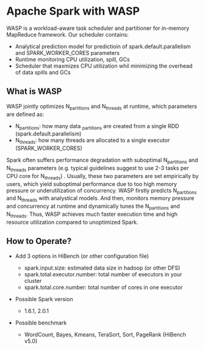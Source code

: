 # Apache Spark with WASP

WASP is a workload-aware task scheduler and partitioner for in-memory MapReduce framework. Our scheduler contains:

- Analytical prediction model for predictioin of spark.default.parallelism and SPARK_WORKER_CORES parameters
- Runtime monitoring CPU utilization, spill, GCs
- Scheduler that maxmizes CPU utilization whil minimizing the overhead of data spills and GCs

## What is WASP
WASP jointly optimizes N<sub>partitions</sub> and N<sub>threads</sub> at runtime, which parameters are defined as:

- N<sub>partitions</sub>: how many data <sub>partitions</sub> are created from a single RDD (spark.default.parallelism)
- N<sub>threads</sub>: how many threads are allocated to a single executor (SPARK_WORKER_CORES)

Spark often suffers performance degradation with suboptimal N<sub>partitions</sub> and N<sub>threads</sub> parameters (e.g. typical guidelines suggest to use 2-3 tasks per CPU core for N<sub>threads</sub>) . Usually, these two parameters are set empirically by users, which yield suboptimal performance due to too high memory pressure or underutilization of concurrency. WASP firstly predicts N<sub>partitions</sub> and N<sub>threads</sub> with analystical models. And then, monitors memory pressure and concurrency at runtime and dynamically tunes the N<sub>partitions</sub> and N<sub>threads</sub>.
Thus, WASP achieves much faster execution time and high resource utilization compared to unoptimized Spark.

## How to Operate?
* Add 3 options in HiBench (or other configuration file)
  - spark.input.size: estimated data size in hadoop (or other DFS)
  - spark.total.executor.number: total number of executors in your cluster
  - spark.total.core.number: total number of cores in one executor

* Possible Spark version
  - 1.6.1, 2.0.1

* Possible benchmark
  - WordCount, Bayes, Kmeans, TeraSort, Sort, PageRank (HiBench v5.0)
